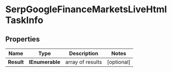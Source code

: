 # SerpGoogleFinanceMarketsLiveHtmlTaskInfo


## Properties

| Name | Type | Description | Notes |
|------------ | ------------- | ------------- | -------------|
**Result** | **IEnumerable<SerpGoogleFinanceMarketsLiveHtmlResultInfo>** | array of results |[optional]|